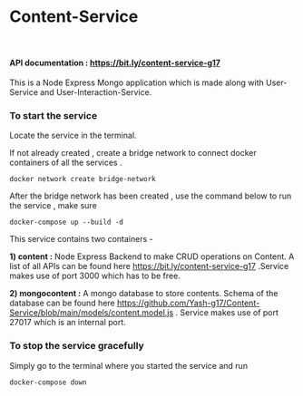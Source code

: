 # Content-Service

<br/>

#### API documentation : https://bit.ly/content-service-g17

This is a Node Express Mongo application which is made along with User-Service and User-Interaction-Service.

### To start the service 

Locate the service in the terminal.

If not already created , create a bridge network to connect docker containers of all the services .

`docker network create bridge-network`

After the bridge network has been created , use the command below to run the service , make sure 

`docker-compose up --build -d`

This service contains two containers - 

**1) content :** Node Express Backend to make CRUD operations on Content. A list of all APIs can be found here https://bit.ly/content-service-g17 .Service makes use of port 3000 which has to be free.


**2) mongocontent :** A mongo database to store contents. Schema of the database can be found here https://github.com/Yash-g17/Content-Service/blob/main/models/content.model.js . Service makes use of port 27017 which is an internal port.


### To stop the service gracefully

Simply go to the terminal where you started the service and run

`docker-compose down`
<br/>
<br/>
<br/>
<br/>
<br/>



